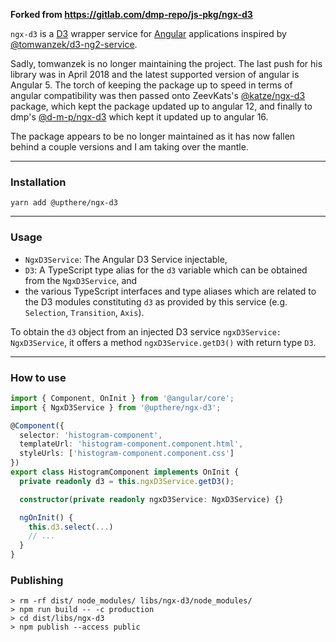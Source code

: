 __Forked from https://gitlab.com/dmp-repo/js-pkg/ngx-d3__

`ngx-d3` is a [D3](https://github.com/d3/d3) wrapper service for [Angular](https://angular.io/) applications inspired by [@tomwanzek/d3-ng2-service](https://github.com/tomwanzek/d3-ng2-service).

Sadly, tomwanzek is no longer maintaining the project. The last push for his library was in April 2018 and the latest supported version of angular is Angular 5. The torch of keeping the package up to speed in terms of angular compatibility was then passed onto ZeevKats's [@katze/ngx-d3](https://www.npmjs.com/package/@katze/ngx-d3) package, which kept the package updated up to angular 12, and finally to dmp's [@d-m-p/ngx-d3](https://www.npmjs.com/package/@d-m-p/ngx-d3) which kept it updated up to angular 16.

The package appears to be no longer maintained as it has now fallen behind a couple versions and I am taking over the mantle.

---
### Installation

```
yarn add @upthere/ngx-d3
```
---
### Usage

* `NgxD3Service`: The Angular D3 Service injectable,
* `D3`: A TypeScript type alias for the `d3` variable which can be obtained from the `NgxD3Service`, and
* the various TypeScript interfaces and type aliases which are related to the D3 modules constituting `d3` as provided by this service (e.g. `Selection`, `Transition`, `Axis`).

To obtain the `d3` object from an injected D3 service `ngxD3Service: NgxD3Service`, it offers a method `ngxD3Service.getD3()` with return type `D3`.

---
### How to use

```ts
import { Component, OnInit } from '@angular/core';
import { NgxD3Service } from '@upthere/ngx-d3';

@Component({
  selector: 'histogram-component',
  templateUrl: 'histogram-component.component.html',
  styleUrls: ['histogram-component.component.css']
})
export class HistogramComponent implements OnInit {
  private readonly d3 = this.ngxD3Service.getD3();

  constructor(private readonly ngxD3Service: NgxD3Service) {}

  ngOnInit() {
    this.d3.select(...)
    // ...
  }
}
```


### Publishing
```shell
> rm -rf dist/ node_modules/ libs/ngx-d3/node_modules/
> npm run build -- -c production
> cd dist/libs/ngx-d3
> npm publish --access public
```
